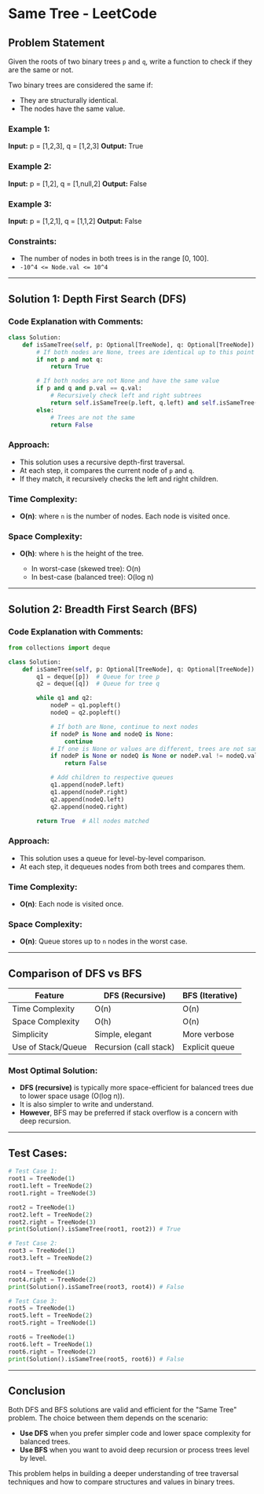 # Same Tree - LeetCode

## Problem Statement

Given the roots of two binary trees `p` and `q`, write a function to check if they are the same or not.

Two binary trees are considered the same if:

* They are structurally identical.
* The nodes have the same value.

### Example 1:

**Input:** p = \[1,2,3], q = \[1,2,3]
**Output:** True

### Example 2:

**Input:** p = \[1,2], q = \[1,null,2]
**Output:** False

### Example 3:

**Input:** p = \[1,2,1], q = \[1,1,2]
**Output:** False

### Constraints:

* The number of nodes in both trees is in the range \[0, 100].
* `-10^4 <= Node.val <= 10^4`

---

## Solution 1: Depth First Search (DFS)

### Code Explanation with Comments:

```python
class Solution:
    def isSameTree(self, p: Optional[TreeNode], q: Optional[TreeNode]) -> bool:
        # If both nodes are None, trees are identical up to this point
        if not p and not q:
            return True

        # If both nodes are not None and have the same value
        if p and q and p.val == q.val:
            # Recursively check left and right subtrees
            return self.isSameTree(p.left, q.left) and self.isSameTree(p.right, q.right)
        else:
            # Trees are not the same
            return False
```

### Approach:

* This solution uses a recursive depth-first traversal.
* At each step, it compares the current node of `p` and `q`.
* If they match, it recursively checks the left and right children.

### Time Complexity:

* **O(n)**: where `n` is the number of nodes. Each node is visited once.

### Space Complexity:

* **O(h)**: where `h` is the height of the tree.

  * In worst-case (skewed tree): O(n)
  * In best-case (balanced tree): O(log n)

---

## Solution 2: Breadth First Search (BFS)

### Code Explanation with Comments:

```python
from collections import deque

class Solution:
    def isSameTree(self, p: Optional[TreeNode], q: Optional[TreeNode]) -> bool:
        q1 = deque([p])  # Queue for tree p
        q2 = deque([q])  # Queue for tree q

        while q1 and q2:
            nodeP = q1.popleft()
            nodeQ = q2.popleft()

            # If both are None, continue to next nodes
            if nodeP is None and nodeQ is None:
                continue
            # If one is None or values are different, trees are not same
            if nodeP is None or nodeQ is None or nodeP.val != nodeQ.val:
                return False

            # Add children to respective queues
            q1.append(nodeP.left)
            q1.append(nodeP.right)
            q2.append(nodeQ.left)
            q2.append(nodeQ.right)

        return True  # All nodes matched
```

### Approach:

* This solution uses a queue for level-by-level comparison.
* At each step, it dequeues nodes from both trees and compares them.

### Time Complexity:

* **O(n)**: Each node is visited once.

### Space Complexity:

* **O(n)**: Queue stores up to `n` nodes in the worst case.

---

## Comparison of DFS vs BFS

| Feature            | DFS (Recursive)        | BFS (Iterative) |
| ------------------ | ---------------------- | --------------- |
| Time Complexity    | O(n)                   | O(n)            |
| Space Complexity   | O(h)                   | O(n)            |
| Simplicity         | Simple, elegant        | More verbose    |
| Use of Stack/Queue | Recursion (call stack) | Explicit queue  |

### Most Optimal Solution:

* **DFS (recursive)** is typically more space-efficient for balanced trees due to lower space usage (O(log n)).
* It is also simpler to write and understand.
* **However**, BFS may be preferred if stack overflow is a concern with deep recursion.

---

## Test Cases:

```python
# Test Case 1:
root1 = TreeNode(1)
root1.left = TreeNode(2)
root1.right = TreeNode(3)

root2 = TreeNode(1)
root2.left = TreeNode(2)
root2.right = TreeNode(3)
print(Solution().isSameTree(root1, root2)) # True

# Test Case 2:
root3 = TreeNode(1)
root3.left = TreeNode(2)

root4 = TreeNode(1)
root4.right = TreeNode(2)
print(Solution().isSameTree(root3, root4)) # False

# Test Case 3:
root5 = TreeNode(1)
root5.left = TreeNode(2)
root5.right = TreeNode(1)

root6 = TreeNode(1)
root6.left = TreeNode(1)
root6.right = TreeNode(2)
print(Solution().isSameTree(root5, root6)) # False
```

---

## Conclusion

Both DFS and BFS solutions are valid and efficient for the "Same Tree" problem. The choice between them depends on the scenario:

* **Use DFS** when you prefer simpler code and lower space complexity for balanced trees.
* **Use BFS** when you want to avoid deep recursion or process trees level by level.

This problem helps in building a deeper understanding of tree traversal techniques and how to compare structures and values in binary trees.
